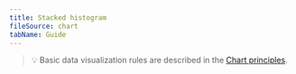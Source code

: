 ```yaml
---
title: Stacked histogram
fileSource: chart
tabName: Guide
---
```


> 💡 Basic data visualization rules are described in the [Chart principles](/data-display/chart/).
